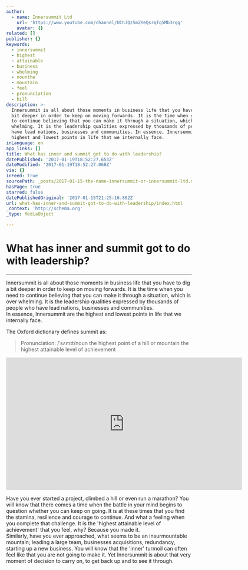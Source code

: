 ```yaml
---
author:
  - name: Innersummit Ltd
    url: 'https://www.youtube.com/channel/UChJQzSmZYeQsrqTq5Mb3rgg'
    avatar: {}
related: []
publisher: {}
keywords:
  - innersummit
  - highest
  - attainable
  - business
  - whelming
  - nounthe
  - mountain
  - feel
  - pronunciation
  - hill
description: >-
  Innersummit is all about those moments in business life that you have to dig a
  bit deeper in order to keep on moving forwards. It is the time when you need
  to continue believing that you can make it through a situation, which is over
  whelming. It is the leadership qualities expressed by thousands of people who
  have lead nations, businesses and communities. In essence, Innersummit are the
  highest and lowest points in life that we internally face.
inLanguage: en
app_links: []
title: What has inner and summit got to do with leadership?
datePublished: '2017-01-19T18:52:27.653Z'
dateModified: '2017-01-19T18:52:27.068Z'
via: {}
inFeed: true
sourcePath: _posts/2017-01-15-the-name-innersummit-or-innersummit-ltd.md
hasPage: true
starred: false
datePublishedOriginal: '2017-01-15T21:25:16.862Z'
url: what-has-inner-and-summit-got-to-do-with-leadership/index.html
_context: 'http://schema.org'
_type: MediaObject

---
```

# What has **inner** and **summit** got to do with leadership?

---

Innersummit is all about those moments in business life that you have to dig a bit deeper in order to keep on moving forwards. It is the time when you need to continue believing that you can make it through a situation, which is over whelming. It is the leadership qualities expressed by thousands of people who have lead nations, businesses and communities.  
In essence, Innersummit are the highest and lowest points in life that we internally face.

The Oxford dictionary defines summit as:

> Pronunciation: /ˈsʌmɪt/noun the highest point of a hill or mountain the highest attainable level of achievement

<iframe src="https://cdn.embedly.com/widgets/media.html?src=https%3A%2F%2Fwww.youtube.com%2Fembed%2FQPrp4v_EdPQ%3Ffeature%3Doembed&amp;url=http%3A%2F%2Fwww.youtube.com%2Fwatch%3Fv%3DQPrp4v_EdPQ&amp;image=https%3A%2F%2Fi.ytimg.com%2Fvi%2FQPrp4v_EdPQ%2Fhqdefault.jpg&amp;key=b7d04c9b404c499eba89ee7072e1c4f7&amp;type=text%2Fhtml&amp;schema=youtube" width="640" height="360" scrolling="no" frameborder="0" allowfullscreen="" style=""></iframe>

Have you ever started a project, climbed a hill or even run a marathon? You will know that there comes a time when the battle in your mind begins to question whether you can keep on going. It is at these times that you find the stamina, resilience and courage to continue. And what a feeling when you complete that challenge. It is the 'highest attainable level of achievement' that you feel, why? Because you made it.  
Similarly, have you ever approached, what seems to be an insurmountable mountain; leading a large team, businesses acquisitions, redundancy, starting up a new business. You will know that the 'inner' turmoil can often feel like that you are not going to make it. Yet Innersummit is about that very moment of decision to carry on, to get back up and to see it through.